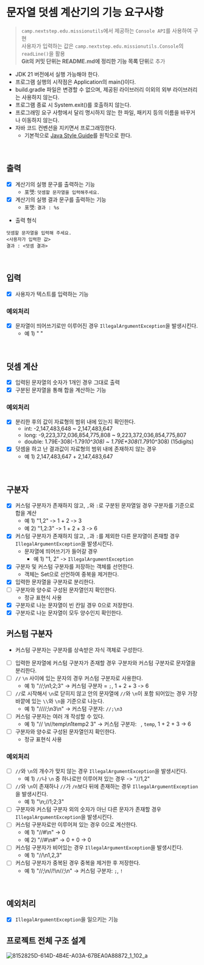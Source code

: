 # 문자열 덧셈 계산기의 기능 요구사항

> `camp.nextstep.edu.missionutils`에서 제공하는 `Console API`를 사용하여 구현<br>
> 사용자가 입력하는 값은 `camp.nextstep.edu.missionutils.Console`의 `readLine()`을 활용<br>
> **Git의 커밋 단위는 README.md에 정리한 기능 목록 단위**로 추가

- JDK 21 버전에서 실행 가능해야 한다.
- 프로그램 실행의 시작점은 Application의 main()이다.
- build.gradle 파일은 변경할 수 없으며, 제공된 라이브러리 이외의 외부 라이브러리는 사용하지 않는다.
- 프로그램 종료 시 System.exit()를 호출하지 않는다.
- 프로그래밍 요구 사항에서 달리 명시하지 않는 한 파일, 패키지 등의 이름을 바꾸거나 이동하지 않는다.
- 자바 코드 컨벤션을 지키면서 프로그래밍한다.
  - 기본적으로 [Java Style Guide](https://github.com/woowacourse/woowacourse-docs/tree/main/styleguide/java)를 원칙으로 한다.

<br>

## 출력

- [x] 계산기의 실행 문구를 출력하는 기능
  - 포맷: `덧셈할 문자열을 입력해주세요.`
- [x] 계산기의 실행 결과 문구를 출력하는 기능
  - 포맷: `결과 : %s`

- 출력 형식

```
덧셈할 문자열을 입력해 주세요.
<사용자가 입력한 값>
결과 : <덧셈 결과>
```

<br>

## 입력

- [x] 사용자가 텍스트를 입력하는 기능

### 예외처리

- [x] 문자열이 띄어쓰기로만 이루어진 경우 `IllegalArgumentException`을 발생시킨다.
  - 예 1) " "

<br>

## 덧셈 계산

- [x] 입력된 문자열의 숫자가 1개인 경우 그대로 출력
- [x] 구분된 문자열을 통해 합을 계산하는 기능

### 예외처리

- [x] 분리한 후의 값이 자료형의 범위 내에 있는지 확인한다.
  - int: -2,147,483,648 ~ 2,147,483,647
  - long: -9,223,372,036,854,775,808 ~ 9,223,372,036,854,775,807
  - double: 1.79E-308(-1.79*10^308) ~ 1.79E+308(1.79*10^308) (15digits)
- [x] 덧셈을 하고 난 결과값이 자료형의 범위 내에 존재하지 않는 경우
  - 예 1) 2,147,483,647 + 2,147,483,647

<br>

## 구분자

- [x] 커스텀 구분자가 존재하지 않고, `,`와 `:`로 구분된 문자열일 경우 구분자를 기준으로 합을 계산
  - 예 1) "1,2" -> 1 + 2 -> 3
  - 예 2) "1,2:3" -> 1 + 2 + 3 -> 6
- [x] 커스텀 구분자가 존재하지 않고, `,`과 `:`를 제외한 다른 문자열이 존재할 경우 `IllegalArgumentException`을 발생시킨다.
  - 문자열에 띄어쓰기가 들어갈 경우
    - 예 1) "1, 2" -> `IllegalArgumentException`
- [x] 구분자 및 커스텀 구분자를 저장하는 객체를 선언한다.
  - 객체는 Set으로 선언하여 중복을 제거한다.
- [x] 입력한 문자열을 구분자로 분리한다.
- [ ] 구분자와 양수로 구성된 문자열인지 확인한다.
  - 정규 표현식 사용
- [x] 구분자로 나눈 문자열이 빈 칸일 경우 0으로 저장한다.
- [x] 구분자로 나눈 문자열이 모두 양수인지 확인한다.

## 커스텀 구분자

- 커스텀 구분자는 구분자를 상속받은 자식 객체로 구성한다.
- [ ] 입력한 문자열에 커스텀 구분자가 존재할 경우 구분자와 커스텀 구분자로 문자열을 분리한다.
- [ ] `//` `\n` 사이에 있는 문자의 경우 커스텀 구분자로 사용한다.
  - 예 1) "//;\n1;2;3" -> 커스텀 구분자 = `;`, 1 + 2 + 3 -> 6
- [ ] `//`로 시작해서 `\n`로 닫히지 않고 안의 문자열에 `//`와 `\n`이 포함 되어있는 경우 가장 바깥에 있는 `\\`와 `\n`을 기준으로 나눈다.
  - 예 1) "////;\n3\n" -> 커스텀 구분자: `//;\n3`
- [ ] 커스텀 구분자는 여러 개 작성할 수 있다.
  - 예 1) "// \n//temp\n1temp2 3" -> 커스텀 구분자: ` `, `temp`, 1 + 2 + 3 -> 6
- [ ] 구분자와 양수로 구성된 문자열인지 확인한다.
  - 정규 표현식 사용

### 예외처리

- [ ] `//`와 `\n`의 개수가 맞지 않는 경우 `IllegalArgumentException`을 발생시킨다.
  - 예 1) `//`나 `\n` 중 하나로만 이루어져 있는 경우 -> "//1,2"
- [ ] `//`와 `\n`이 존재하나 `//`가 `/n`보다 뒤에 존재하는 경우 `IllegalArgumentException`을 발생시킨다.
  - 예 1) "\n;//1;2;3"
- [ ] 구분자와 커스텀 구분자 외의 숫자가 아닌 다른 문자가 존재할 경우 `IllegalArgumentException`을 발생시킨다.
- [ ] 커스텀 구분자로만 이루어져 있는 경우 0으로 계산한다.
  - 예 1) "//#\n" -> 0
  - 예 2) "//#\n#" -> 0 + 0 -> 0
- [ ] 커스텀 구분자가 비어있는 경우 `IllegalArgumentException`을 발생시킨다.
  - 예 1) "//\n1,2,3"
- [ ] 커스텀 구분자가 중복된 경우 중복을 제거한 후 저장한다.
  - 예 1) "//;\n//!\n//;\n" -> 커스텀 구분자: `;`, `!`

<br>


## 예외처리

- [x] `IllegalArgumentException`을 일으키는 기능

## 프로젝트 전체 구조 설계

![8152825D-614D-4B4E-A03A-67BEA0A88872_1_102_a](https://github.com/user-attachments/assets/cfd14b6b-58a5-4c57-b45d-7de7e6169bf7)
